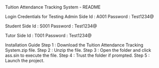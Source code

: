 Tuition Attendance Tracking System - README

Login Credentials for Testing
Admin Side
Id 	 : A001
Password : Test1234@

Student Side
Id 	 : S001
Password : Test1234@

Tutor Side
Id 	 : T001
Password : Test1234@

Installation Guide
Step 1 : Download the Tuition Attendance Tracking System.zip file.
Step 2 : Unzip the file.
Step 3 : Open the folder and click ass.sin to execute the file.
Step 4 : Trust the folder if prompted.
Step 5 : Launch the project.